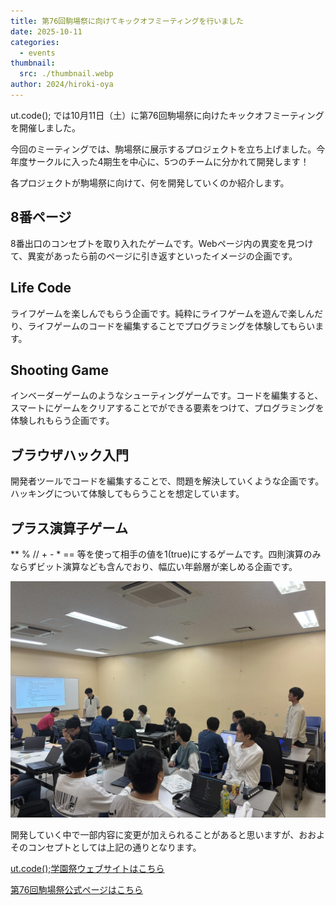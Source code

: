 ```yaml
---
title: 第76回駒場祭に向けてキックオフミーティングを行いました
date: 2025-10-11
categories:
  - events
thumbnail:
  src: ./thumbnail.webp
author: 2024/hiroki-oya
---
```


ut.code(); では10月11日（土）に第76回駒場祭に向けたキックオフミーティングを開催しました。


今回のミーティングでは、駒場祭に展示するプロジェクトを立ち上げました。今年度サークルに入った4期生を中心に、5つのチームに分かれて開発します！

各プロジェクトが駒場祭に向けて、何を開発していくのか紹介します。

## 8番ページ
8番出口のコンセプトを取り入れたゲームです。Webページ内の異変を見つけて、異変があったら前のページに引き返すといったイメージの企画です。

## Life Code
ライフゲームを楽しんでもらう企画です。純粋にライフゲームを遊んで楽しんだり、ライフゲームのコードを編集することでプログラミングを体験してもらいます。

## Shooting Game
インベーダーゲームのようなシューティングゲームです。コードを編集すると、スマートにゲームをクリアすることでができる要素をつけて、プログラミングを体験しれもらう企画です。

## ブラウザハック入門
開発者ツールでコードを編集することで、問題を解決していくような企画です。ハッキングについて体験してもらうことを想定しています。

## プラス演算子ゲーム
** % // + - * == 等を使って相手の値を1(true)にするゲームです。四則演算のみならずビット演算なども含んでおり、幅広い年齢層が楽しめる企画です。

![発表の様子](./project.webp)

開発していく中で一部内容に変更が加えられることがあると思いますが、おおよそのコンセプトとしては上記の通りとなります。

[ut.code();学園祭ウェブサイトはこちら](https://festival.utcode.net/)

[第76回駒場祭公式ページはこちら](https://www.komabasai.net/76/visitor/)

